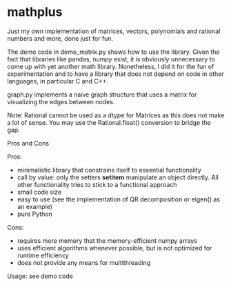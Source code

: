 # mathplus
Just my own implementation of matrices, vectors, polynomials and rational numbers and more,  done just for fun.

The demo code in demo_matrix.py shows how to use the library. Given the fact that libraries like pandas, numpy exist, it is obviously unnecessary to come up with yet another math library. Nonetheless, I did it for the fun of experimentation and to have a library that does not depend on code in other languages, in particular C and C++.

graph.py implements a naive graph structure that uses a matrix for visualizing the edges between nodes.

Note: Rational cannot be used as a dtype for Matrices as this does not make a lot of sense. You may use the Rational.float() conversion to bridge the gap.


Pros and Cons

Pros:

+ minimalistic library that constrains itself to essential functionality
+ call by value: only the setters __setitem__ manipulate an object directly. All other functionality tries to stick to a functional approach
+ small code size
+ easy to use (see the implementation of QR decomposition or eigen() as an example)
+ pure Python

Cons:

+ requires more memory that the memory-efficient numpy arrays
+ uses efficient algorithms whenever possible, but is not optimized for runtime efficiency
+ does not provide any means for multithreading

Usage: see demo code
